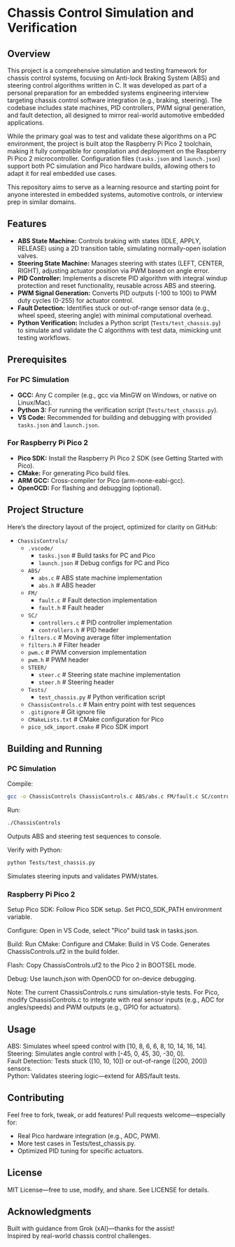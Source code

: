 # Chassis Control Simulation and Verification

## Overview
This project is a comprehensive simulation and testing framework for chassis control systems, focusing on Anti-lock Braking System (ABS) and steering control algorithms written in C. It was developed as part of a personal preparation for an embedded systems engineering interview targeting chassis control software integration (e.g., braking, steering). The codebase includes state machines, PID controllers, PWM signal generation, and fault detection, all designed to mirror real-world automotive embedded applications.

While the primary goal was to test and validate these algorithms on a PC environment, the project is built atop the Raspberry Pi Pico 2 toolchain, making it fully compatible for compilation and deployment on the Raspberry Pi Pico 2 microcontroller. Configuration files (`tasks.json` and `launch.json`) support both PC simulation and Pico hardware builds, allowing others to adapt it for real embedded use cases.

This repository aims to serve as a learning resource and starting point for anyone interested in embedded systems, automotive controls, or interview prep in similar domains.

## Features
- **ABS State Machine:** Controls braking with states (IDLE, APPLY, RELEASE) using a 2D transition table, simulating normally-open isolation valves.
- **Steering State Machine:** Manages steering with states (LEFT, CENTER, RIGHT), adjusting actuator position via PWM based on angle error.
- **PID Controller:** Implements a discrete PID algorithm with integral windup protection and reset functionality, reusable across ABS and steering.
- **PWM Signal Generation:** Converts PID outputs (-100 to 100) to PWM duty cycles (0-255) for actuator control.
- **Fault Detection:** Identifies stuck or out-of-range sensor data (e.g., wheel speed, steering angle) with minimal computational overhead.
- **Python Verification:** Includes a Python script (`Tests/test_chassis.py`) to simulate and validate the C algorithms with test data, mimicking unit testing workflows.

## Prerequisites
### For PC Simulation
- **GCC:** Any C compiler (e.g., gcc via MinGW on Windows, or native on Linux/Mac).
- **Python 3:** For running the verification script (`Tests/test_chassis.py`).
- **VS Code:** Recommended for building and debugging with provided `tasks.json` and `launch.json`.

### For Raspberry Pi Pico 2
- **Pico SDK:** Install the Raspberry Pi Pico 2 SDK (see Getting Started with Pico).
- **CMake:** For generating Pico build files.
- **ARM GCC:** Cross-compiler for Pico (arm-none-eabi-gcc).
- **OpenOCD:** For flashing and debugging (optional).

## Project Structure

Here’s the directory layout of the project, optimized for clarity on GitHub:

- `ChassisControls/`
  - `.vscode/`
    - `tasks.json` # Build tasks for PC and Pico
    - `launch.json` # Debug configs for PC and Pico
  - `ABS/`
    - `abs.c` # ABS state machine implementation
    - `abs.h` # ABS header
  - `FM/`
    - `fault.c` # Fault detection implementation
    - `fault.h` # Fault header
  - `SC/`
    - `controllers.c` # PID controller implementation
    - `controllers.h` # PID header
  - `filters.c` # Moving average filter implementation
  - `filters.h` # Filter header
  - `pwm.c` # PWM conversion implementation
  - `pwm.h` # PWM header
  - `STEER/`
    - `steer.c` # Steering state machine implementation
    - `steer.h` # Steering header
  - `Tests/`
    - `test_chassis.py` # Python verification script
  - `ChassisControls.c` # Main entry point with test sequences
  - `.gitignore` # Git ignore file
  - `CMakeLists.txt` # CMake configuration for Pico
  - `pico_sdk_import.cmake` # Pico SDK import

## Building and Running

### PC Simulation

Compile:
```bash
gcc -o ChassisControls ChassisControls.c ABS/abs.c FM/fault.c SC/controllers.c filters.c pwm.c STEER/steer.c -lm
```

Run:
```bash
./ChassisControls
```
Outputs ABS and steering test sequences to console.

Verify with Python:
```bash
python Tests/test_chassis.py
```
Simulates steering inputs and validates PWM/states.

### Raspberry Pi Pico 2

Setup Pico SDK:
Follow Pico SDK setup.
Set PICO_SDK_PATH environment variable.

Configure:
Open in VS Code, select "Pico" build task in tasks.json.

Build:
Run CMake: Configure and CMake: Build in VS Code.
Generates ChassisControls.uf2 in the build folder.

Flash:
Copy ChassisControls.uf2 to the Pico 2 in BOOTSEL mode.

Debug:
Use launch.json with OpenOCD for on-device debugging.

Note: The current ChassisControls.c runs simulation-style tests. For Pico, modify ChassisControls.c to integrate with real sensor inputs (e.g., ADC for angles/speeds) and PWM outputs (e.g., GPIO for actuators).

## Usage

ABS: Simulates wheel speed control with [10, 8, 6, 6, 8, 10, 14, 16, 14].  
Steering: Simulates angle control with [-45, 0, 45, 30, -30, 0].  
Fault Detection: Tests stuck ([10, 10, 10]) or out-of-range ([200, 200]) sensors.  
Python: Validates steering logic—extend for ABS/fault tests.

## Contributing

Feel free to fork, tweak, or add features! Pull requests welcome—especially for:
- Real Pico hardware integration (e.g., ADC, PWM).
- More test cases in Tests/test_chassis.py.
- Optimized PID tuning for specific actuators.

## License

MIT License—free to use, modify, and share. See LICENSE for details.

## Acknowledgments

Built with guidance from Grok (xAI)—thanks for the assist!  
Inspired by real-world chassis control challenges.

